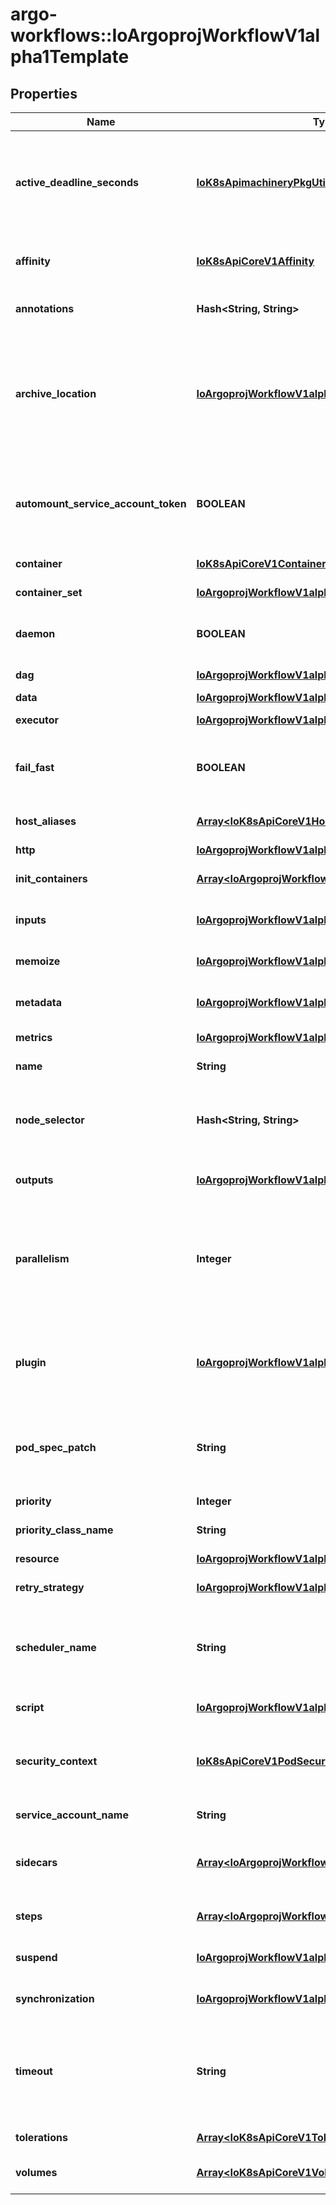 # argo-workflows::IoArgoprojWorkflowV1alpha1Template

## Properties
Name | Type | Description | Notes
------------ | ------------- | ------------- | -------------
**active_deadline_seconds** | [**IoK8sApimachineryPkgUtilIntstrIntOrString**](IoK8sApimachineryPkgUtilIntstrIntOrString.md) | Optional duration in seconds relative to the StartTime that the pod may be active on a node before the system actively tries to terminate the pod; value must be positive integer This field is only applicable to container and script templates. | [optional] 
**affinity** | [**IoK8sApiCoreV1Affinity**](IoK8sApiCoreV1Affinity.md) | Affinity sets the pod&#39;s scheduling constraints Overrides the affinity set at the workflow level (if any) | [optional] 
**annotations** | **Hash&lt;String, String&gt;** | Annotations is a list of annotations to add to the template at runtime | [optional] 
**archive_location** | [**IoArgoprojWorkflowV1alpha1ArtifactLocation**](IoArgoprojWorkflowV1alpha1ArtifactLocation.md) | Location in which all files related to the step will be stored (logs, artifacts, etc...). Can be overridden by individual items in Outputs. If omitted, will use the default artifact repository location configured in the controller, appended with the &lt;workflowname&gt;/&lt;nodename&gt; in the key. | [optional] 
**automount_service_account_token** | **BOOLEAN** | AutomountServiceAccountToken indicates whether a service account token should be automatically mounted in pods. ServiceAccountName of ExecutorConfig must be specified if this value is false. | [optional] 
**container** | [**IoK8sApiCoreV1Container**](IoK8sApiCoreV1Container.md) | Container is the main container image to run in the pod | [optional] 
**container_set** | [**IoArgoprojWorkflowV1alpha1ContainerSetTemplate**](IoArgoprojWorkflowV1alpha1ContainerSetTemplate.md) | ContainerSet groups multiple containers within a single pod. | [optional] 
**daemon** | **BOOLEAN** | Daemon will allow a workflow to proceed to the next step so long as the container reaches readiness | [optional] 
**dag** | [**IoArgoprojWorkflowV1alpha1DAGTemplate**](IoArgoprojWorkflowV1alpha1DAGTemplate.md) | DAG template subtype which runs a DAG | [optional] 
**data** | [**IoArgoprojWorkflowV1alpha1Data**](IoArgoprojWorkflowV1alpha1Data.md) | Data is a data template | [optional] 
**executor** | [**IoArgoprojWorkflowV1alpha1ExecutorConfig**](IoArgoprojWorkflowV1alpha1ExecutorConfig.md) | Executor holds configurations of the executor container. | [optional] 
**fail_fast** | **BOOLEAN** | FailFast, if specified, will fail this template if any of its child pods has failed. This is useful for when this template is expanded with &#x60;withItems&#x60;, etc. | [optional] 
**host_aliases** | [**Array&lt;IoK8sApiCoreV1HostAlias&gt;**](IoK8sApiCoreV1HostAlias.md) | HostAliases is an optional list of hosts and IPs that will be injected into the pod spec | [optional] 
**http** | [**IoArgoprojWorkflowV1alpha1HTTP**](IoArgoprojWorkflowV1alpha1HTTP.md) | HTTP makes a HTTP request | [optional] 
**init_containers** | [**Array&lt;IoArgoprojWorkflowV1alpha1UserContainer&gt;**](IoArgoprojWorkflowV1alpha1UserContainer.md) | InitContainers is a list of containers which run before the main container. | [optional] 
**inputs** | [**IoArgoprojWorkflowV1alpha1Inputs**](IoArgoprojWorkflowV1alpha1Inputs.md) | Inputs describe what inputs parameters and artifacts are supplied to this template | [optional] 
**memoize** | [**IoArgoprojWorkflowV1alpha1Memoize**](IoArgoprojWorkflowV1alpha1Memoize.md) | Memoize allows templates to use outputs generated from already executed templates | [optional] 
**metadata** | [**IoArgoprojWorkflowV1alpha1Metadata**](IoArgoprojWorkflowV1alpha1Metadata.md) | Metdata sets the pods&#39;s metadata, i.e. annotations and labels | [optional] 
**metrics** | [**IoArgoprojWorkflowV1alpha1Metrics**](IoArgoprojWorkflowV1alpha1Metrics.md) | Metrics are a list of metrics emitted from this template | [optional] 
**name** | **String** | Name is the name of the template | [optional] 
**node_selector** | **Hash&lt;String, String&gt;** | NodeSelector is a selector to schedule this step of the workflow to be run on the selected node(s). Overrides the selector set at the workflow level. | [optional] 
**outputs** | [**IoArgoprojWorkflowV1alpha1Outputs**](IoArgoprojWorkflowV1alpha1Outputs.md) | Outputs describe the parameters and artifacts that this template produces | [optional] 
**parallelism** | **Integer** | Parallelism limits the max total parallel pods that can execute at the same time within the boundaries of this template invocation. If additional steps/dag templates are invoked, the pods created by those templates will not be counted towards this total. | [optional] 
**plugin** | [**IoArgoprojWorkflowV1alpha1Plugin**](IoArgoprojWorkflowV1alpha1Plugin.md) | Plugin is a plugin template Note: the structure of a plugin template is free-form, so we need to have \&quot;x-kubernetes-preserve-unknown-fields: true\&quot; in the validation schema. | [optional] 
**pod_spec_patch** | **String** | PodSpecPatch holds strategic merge patch to apply against the pod spec. Allows parameterization of container fields which are not strings (e.g. resource limits). | [optional] 
**priority** | **Integer** | Priority to apply to workflow pods. | [optional] 
**priority_class_name** | **String** | PriorityClassName to apply to workflow pods. | [optional] 
**resource** | [**IoArgoprojWorkflowV1alpha1ResourceTemplate**](IoArgoprojWorkflowV1alpha1ResourceTemplate.md) | Resource template subtype which can run k8s resources | [optional] 
**retry_strategy** | [**IoArgoprojWorkflowV1alpha1RetryStrategy**](IoArgoprojWorkflowV1alpha1RetryStrategy.md) | RetryStrategy describes how to retry a template when it fails | [optional] 
**scheduler_name** | **String** | If specified, the pod will be dispatched by specified scheduler. Or it will be dispatched by workflow scope scheduler if specified. If neither specified, the pod will be dispatched by default scheduler. | [optional] 
**script** | [**IoArgoprojWorkflowV1alpha1ScriptTemplate**](IoArgoprojWorkflowV1alpha1ScriptTemplate.md) | Script runs a portion of code against an interpreter | [optional] 
**security_context** | [**IoK8sApiCoreV1PodSecurityContext**](IoK8sApiCoreV1PodSecurityContext.md) | SecurityContext holds pod-level security attributes and common container settings. Optional: Defaults to empty.  See type description for default values of each field. | [optional] 
**service_account_name** | **String** | ServiceAccountName to apply to workflow pods | [optional] 
**sidecars** | [**Array&lt;IoArgoprojWorkflowV1alpha1UserContainer&gt;**](IoArgoprojWorkflowV1alpha1UserContainer.md) | Sidecars is a list of containers which run alongside the main container Sidecars are automatically killed when the main container completes | [optional] 
**steps** | [**Array&lt;IoArgoprojWorkflowV1alpha1ParallelSteps&gt;**](IoArgoprojWorkflowV1alpha1ParallelSteps.md) | Steps define a series of sequential/parallel workflow steps | [optional] 
**suspend** | [**IoArgoprojWorkflowV1alpha1SuspendTemplate**](IoArgoprojWorkflowV1alpha1SuspendTemplate.md) | Suspend template subtype which can suspend a workflow when reaching the step | [optional] 
**synchronization** | [**IoArgoprojWorkflowV1alpha1Synchronization**](IoArgoprojWorkflowV1alpha1Synchronization.md) | Synchronization holds synchronization lock configuration for this template | [optional] 
**timeout** | **String** | Timeout allows to set the total node execution timeout duration counting from the node&#39;s start time. This duration also includes time in which the node spends in Pending state. This duration may not be applied to Step or DAG templates. | [optional] 
**tolerations** | [**Array&lt;IoK8sApiCoreV1Toleration&gt;**](IoK8sApiCoreV1Toleration.md) | Tolerations to apply to workflow pods. | [optional] 
**volumes** | [**Array&lt;IoK8sApiCoreV1Volume&gt;**](IoK8sApiCoreV1Volume.md) | Volumes is a list of volumes that can be mounted by containers in a template. | [optional] 


